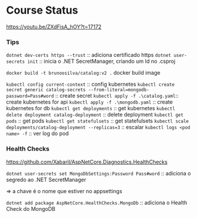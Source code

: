 # Course Status

https://youtu.be/ZXdFisA_hOY?t=17172

### Tips

`dotnet dev-certs https --trust` :: adiciona certificado https
`dotnet user-secrets init` :: inicia o .NET SecretManager, criando um Id no .csproj

`docker build -t brunoosilva/catalog:v2 .` docker build image

`kubectl config current-context` :: config kubernetes
`kubectl create secret generic catalog-secrets --from-literal=mongodb-password=Pass#word` :: create secret
`kubectl apply -f .\catalog.yaml`:: create kubernetes for api
`kubectl apply -f .\mongodb.yaml` :: create kubernetes for db
`kubectl get deployments` :: get kubernetes
`kubectl delete deployment catalog-deployment` :: delete deployment
`kubectl get pods` :: get pods
`kubectl get statefulsets` :: get statefulsets
`kubectl scale deployments/catalog-deployment --replicas=3` :: escalar
`kubectl logs <pod name> -f` :: ver log do pod

### Health Checks

https://github.com/Xabaril/AspNetCore.Diagnostics.HealthChecks

`dotnet user-secrets set MongoDbSettings:Password Pass#word` :: adiciona o segredo ao .NET SecretManager

=> a chave é o nome que estiver no appsettings

`dotnet add package AspNetCore.HealthChecks.MongoDb` :: adiciona o Health Check do MongoDB
